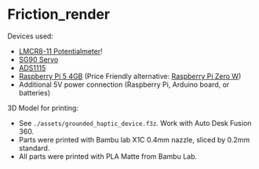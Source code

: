 # Friction_render

Devices used:

* [LMCR8-11 Potentialmeter](https://p3america.com/lmcr8-series-w-shaft-spring/)!
* [SG90 Servo](https://www.amazon.com/gp/product/B0B1V634TH/ref=ewc_pr_img_1?smid=A1WR3OD88XA784&th=1!)
* [ADS1115](https://www.amazon.com/dp/B0C4QBYWYH?ref=ppx_yo2ov_dt_b_fed_asin_title!)
* [Raspberry Pi 5 4GB](https://www.pishop.us/product/raspberry-pi-5-4gb/!) (Price Friendly alternative: [Raspberry Pi Zero W](https://www.pishop.us/product/raspberry-pi-zero-w/?searchid=0!))
* Additional 5V power connection (Raspberry Pi, Arduino board, or batteries)

3D Model for printing:
* See `./assets/grounded_haptic_device.f3z`. Work with Auto Desk Fusion 360.
* Parts were printed with Bambu lab X1C 0.4mm nazzle, sliced by 0.2mm standard.
* All parts were printed with PLA Matte from Bambu Lab.
